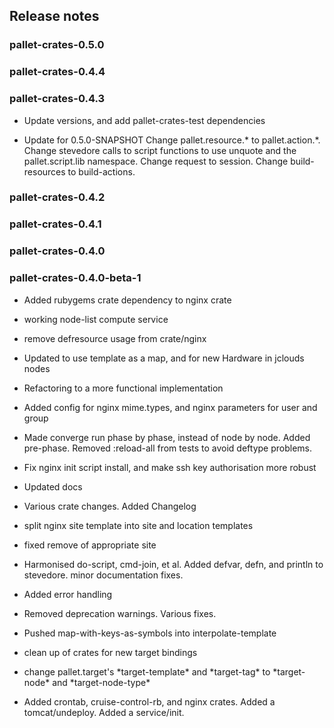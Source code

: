 ## Release notes


### pallet-crates-0.5.0


### pallet-crates-0.4.4


### pallet-crates-0.4.3

- Update versions, and add pallet-crates-test dependencies

- Update for 0.5.0-SNAPSHOT
  Change pallet.resource.\* to pallet.action.\*. Change stevedore calls to
  script functions to use unquote and the pallet.script.lib namespace. 
  Change request to session.  Change build-resources to build-actions.


### pallet-crates-0.4.2


### pallet-crates-0.4.1


### pallet-crates-0.4.0


### pallet-crates-0.4.0-beta-1

- Added rubygems crate dependency to nginx crate

- working node-list compute service

- remove defresource usage from crate/nginx

- Updated to use template as a map, and for new Hardware in jclouds nodes

- Refactoring to a more functional implementation

- Added config for nginx mime.types, and nginx parameters for user and group

- Made converge run phase by phase, instead of node by node.  Added
  pre-phase. Removed :reload-all from tests to avoid deftype problems.

- Fix nginx init script install, and make ssh key authorisation more robust

- Updated docs

- Various crate changes. Added Changelog

- split nginx site template into site and location templates

- fixed remove of appropriate site

- Harmonised do-script, cmd-join, et al.  Added defvar, defn, and println to
  stevedore. minor documentation fixes.

- Added error handling

- Removed deprecation warnings.  Various fixes.

- Pushed map-with-keys-as-symbols into interpolate-template

- clean up of crates for new target bindings

- change pallet.target's \*target-template\* and \*target-tag\* to \*target-node\*
  and \*target-node-type\*

- Added crontab, cruise-control-rb, and nginx crates.  Added a
  tomcat/undeploy. Added a service/init.

